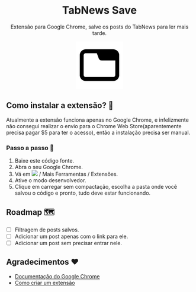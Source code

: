 <h1 align="center">TabNews Save</h1>

<p align="center">Extensão para Google Chrome, salve os posts do TabNews para ler mais tarde.</p>

<p align="center">
  <img src="src/assets/icons/icon128.png" />
</p>

## Como instalar a extensão? 🔨

Atualmente a extensão funciona apenas no Google Chrome, e infelizmente não consegui realizar o envio para o Chrome Web Store(aparentemente precisa pagar $5 para ter o acesso), então a instalação precisa ser manual.

### Passo a passo 👟

1. Baixe este código fonte.
2. Abra o seu Google Chrome.
3. Vá em <img src="https://imgur.com/yKkBAZ7.png" /> / Mais Ferramentas / Extensões.
4. Ative o modo desenvolvedor.
5. Clique em carregar sem compactação, escolha a pasta onde você salvou o código e pronto, tudo deve estar funcionando.

## Roadmap 🗺️

* [ ] Filtragem de posts salvos.
* [ ] Adicionar um post apenas com o link para ele.
* [ ] Adicionar um post sem precisar entrar nele.

## Agradecimentos ❤️

- [Documentação do Google Chrome](https://developer.chrome.com/docs/extensions/mv3/getstarted/)
- [Como criar um extensão](https://www.youtube.com/watch?v=pdBtFnheeKE&t)

